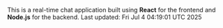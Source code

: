 This is a real-time chat application built using **React** for the frontend and **Node.js** for the backend.
Last updated: Fri Jul  4 04:19:01 UTC 2025

